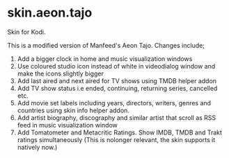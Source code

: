 # skin.aeon.tajo

Skin for Kodi.

This is a modified version of Manfeed's Aeon Tajo. Changes include;
1.	Add a bigger clock in home and music visualization windows
2.	Use coloured studio icon instead of white in videodialog window and make the icons slightly bigger
3.	Add last aired and next aired for TV shows using TMDB helper addon
4.	Add TV show status i.e ended, continuing, returning series, cancelled etc.
5.	Add movie set labels including years, directors, writers, genres and countries using skin info helper addon.
6.	Add artist biography, discography and similar artist that scroll as RSS feed in music visualization window
7.	Add Tomatometer and Metacritic Ratings. Show IMDB, TMDB and Trakt ratings simultaneously (This is nolonger relevant, the skin supports it natively now.)
